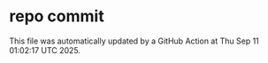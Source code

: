# repo commit

This file was automatically updated by a GitHub Action at Thu Sep 11 01:02:17 UTC 2025.
